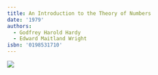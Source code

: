 ```yaml
---
title: An Introduction to the Theory of Numbers
date: '1979'
authors:
  - Godfrey Harold Hardy
  - Edward Maitland Wright
isbn: '0198531710'
---
```

![](/media/books/hardy-wright.jpg)
